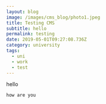 ```yaml
---
layout: blog
image: /images/cms_blog/photo1.jpeg
title: Testing CMS
subtitle: hello
permalink: testing
date: 2019-05-01T09:27:08.736Z
category: university
tags:
  - uni
  - work
  - test
---
```

hello

```
how are you
```
